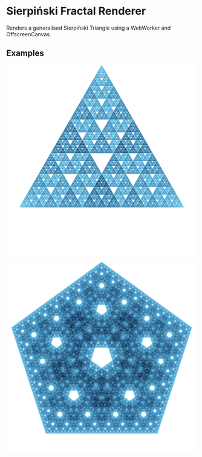 # Sierpiński Fractal Renderer

Renders a generalised Sierpiński Triangle using a WebWorker and OffscreenCanvas.

## Examples

![3 point Sierpiński fractal with fraction 0.382](sample-3.png)

![5 point Sierpiński fractal with fraction 0.5](sample-5.png)
